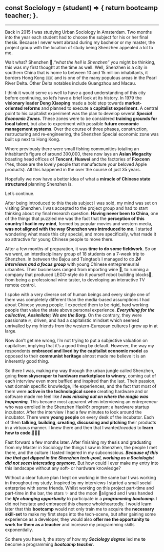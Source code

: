 ## const Sociology = (student) => { return bootcamp teacher; }.
---
Back in 2015 I was studying Urban Sociology in Amsterdam. Two months into the year each student had to choose the subject for his or her final thesis. Because I never went abroad during my bachelor or my master, the project group with the location of study being Shenzhen appealed a lot to me.

Wait what? Shenzhen 🤨,_“what the hell is Shenzhen”_ you might be thinking, this was my first thought at the time as well. Well, Shenzhen is a city in southern China that is home to between 10 and 15 million inhabitants, it borders Hong Kong 🇭🇰 and is one of the many populous areas in the Pearl River Delta. Other Delta notables include Guangzhou and Macau.

I think it would serve us well to have a good understanding of this city before continuing, so let’s have a brief look at its history. In 1979 the **visionary leader Deng Xiaoping** made a bold step towards **market-oriented reforms** and planned to execute a **capitalist experiment.** A central point to his capitalist experiment was the plan to develop several ***Special Economic Zones.*** These zones were to be considered **training grounds for local talent**, but also to experiment with possible **future economic management systems**. Over the course of three phases, construction, restructuring and re-engineering, the Shenzhen Special economic zone was built up next to Hong Kong.

Where previously there were small fishing communities totaling an inhabitant’s figure of around 300,000, there now lays an **Asian Megacity** boasting head offices of **Tencent, Huawei** and the factories of **Foxconn** (Yes, those are the lovely people that manufacture your beloved Apple products). All this happened in the over the course of just 35 years.

Hopefully we now have a better idea of what a **miracle of Chinese state structured** planning Shenzhen is.

Let’s continue.

After being introduced to this thesis subject I was sold, my mind was set on visiting Shenzhen. I was accepted to the project group and had to start thinking about my final research question. **Having never been to China**, one of the things that puzzled me was the fact that the **perception of this country I had in my mind**, formed by popular movies and western media, **was not aligned with the way Shenzhen was introduced to me**. I started wondering what made this city special, and more specifically, what made it so attractive for young Chinese people to move there.

After a few months of preparation, it was **time to do some fieldwork**. So on we went, an interdisciplinary group of 18 students on a 7-week trip to Shenzhen. In between the Bajou and Tsingtao’s I managed to do ***24 interviews and a focus group*** with young Chinese entrepreneurial urbanites. Their businesses ranged from importing wine 🍷, to running a company that produced LEGO-style do it yourself robot building blocks🤖, from being a professional wine taster, to developing an interactive TV remote control.

I spoke with a very diverse set of human beings and every single one of them was completely different than the media-based assumptions I had about Chinese young people. I expected them to be rigid, hard working people that value the state above personal experience.  ___Everything for the collective, Assimilate; We are the Borg.___ On the contrary, they were passionate 🔥, driven, and had a capitalistic mindset which seemed unrivalled by my friends from the western-European cultures I grew up in at large.

Now don’t get me wrong, I’m not trying to put a subjective valuation on capitalism, implying that it’s a good thing by default. However, the way my respondents __embraced and lived by the capitalist economic model__ as opposed to their __communist heritage__ almost made me believe it is an inherently good thing.

So there I was, making my way through the urban jungle called Shenzhen, going __from skyscraper to hardware marketplace to winery__, coming out of each interview even more baffled and inspired than the last. Their passion, vast domain specific knowledge, life experiences, and the fact that most of them were __active in the technological scene__ creating hardware and or software made me feel like ___I was missing out on where the magic was happening___. This became most apparent when interviewing an entrepreneur who was enrolled in the Shenzhen Haxlr8r program; a hardware startup incubator. After the interview I had a few minutes to look around the incubator. There were __young people__ on every desk of the incubator. Each of them __talking, building, creating, discussing and pitching__ their products in a virtuous manner.  I knew there and then that I wanted/_needed_ to __learn how to code__.👨🏽‍💻

Fast forward a few months later. After finishing my thesis and graduating from my Master in Sociology the things I saw in Shenzhen, the people I met there, and the culture I tasted lingered in my subconscious. ___Because of this toe that got dipped in the Shenzhen tech-pool, working as a Sociologist did not seem interesting anymore.___ But how could I ever make my entry into this landscape without any soft- or hardware knowledge?

Without a clear future plan I kept on working in the same bar I was working in throughout my study. Inspired by my interviews I started a small social enterprise with some friends. Whilst working on this project part-time and part-time in the bar, the stars ✨ and the moon 🌝aligned and I was handed the ___life changing opportunity___ to participate in a ___programming bootcamp___. I did not hesitate and embraced this chance wholeheartedly. I would learn later that this __bootcamp__ would not only train me to acquire the __necessary skill-set__ to make my first steps into the tech-scene, but after gaining some experience as a developer, they would also __offer me the opportunity to work for them as a teacher__ and increase my programming skills exponentially.

So there you have it, the story of how my ___Sociology degree___ led me __to__ become a programming ___bootcamp teacher.___
